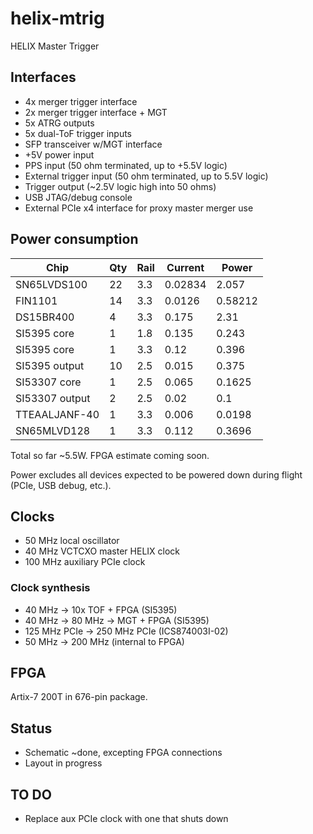 # helix-mtrig
HELIX Master Trigger

## Interfaces

* 4x merger trigger interface
* 2x merger trigger interface + MGT
* 5x ATRG outputs
* 5x dual-ToF trigger inputs
* SFP transceiver w/MGT interface
* +5V power input
* PPS input (50 ohm terminated, up to +5.5V logic)
* External trigger input (50 ohm terminated, up to 5.5V logic)
* Trigger output (~2.5V logic high into 50 ohms)
* USB JTAG/debug console
* External PCIe x4 interface for proxy master merger use

## Power consumption

| Chip | Qty | Rail |	Current |	Power |
| ---- | --- | ---- | ------- | ----- | 
| SN65LVDS100 |	22 |	3.3 |	0.02834 |	2.057 |
| FIN1101 | 14 | 3.3 | 0.0126 | 0.58212 |
| DS15BR400 | 4 | 3.3 | 0.175 | 2.31 |
| SI5395 core |	1  |	1.8	| 0.135	| 0.243 |
| SI5395 core	| 1  |	3.3	| 0.12	| 0.396 |
| SI5395 output |	10 | 2.5 |	0.015	| 0.375 |
| SI53307 core | 1 |	2.5	| 0.065	| 0.1625 |
| SI53307 output | 2	| 2.5 |	0.02	| 0.1 |
| TTEAALJANF-40 |	1	| 3.3	| 0.006	| 0.0198 |
| SN65MLVD128	| 1	| 3.3 |	0.112	| 0.3696 |

Total so far ~5.5W. FPGA estimate coming soon.

Power excludes all devices expected to be powered down during flight (PCIe, USB debug, etc.).

## Clocks

* 50 MHz local oscillator
* 40 MHz VCTCXO master HELIX clock
* 100 MHz auxiliary PCIe clock

### Clock synthesis

* 40 MHz -> 10x TOF + FPGA (SI5395)
* 40 MHz -> 80 MHz -> MGT + FPGA (SI5395)
* 125 MHz PCIe -> 250 MHz PCIe (ICS874003I-02)
* 50 MHz -> 200 MHz (internal to FPGA)

## FPGA

Artix-7 200T in 676-pin package.

## Status

* Schematic ~done, excepting FPGA connections
* Layout in progress

## TO DO

* Replace aux PCIe clock with one that shuts down
